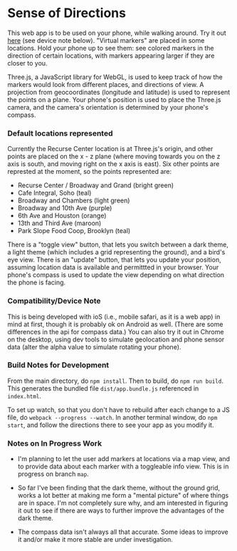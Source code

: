 # Sense of Directions

This web app is to be used on your phone, while walking around. Try it out <a href='https://bebebebebe.github.io/sense-of-directions/'>here</a> (see device note below). "Virtual markers" are placed in some locations. Hold your phone up to see them: see colored markers in the direction of certain locations, with markers appearing larger if they are closer to you.

Three.js, a JavaScript library for WebGL, is used to keep track of how the markers would look from different places, and directions of view. A projection from geocoordinates (longitude and latitude) is used to represent the points on a plane. Your phone's position is used to place the Three.js camera, and the camera's orientation is determined by your phone's compass.


### Default locations represented

Currently the Recurse Center location is at Three.js's origin, and other points are placed on the x - z plane (where moving towards you on the z axis is south, and moving right on the x axis is east). Six other points are represted at the moment, so the points represented are:

- Recurse Center / Broadway and Grand (bright green)
- Cafe Integral, Soho (teal)
- Broadway and Chambers (light green)
- Broadway and 10th Ave (purple)
- 6th Ave and Houston (orange)
- 13th and Third Ave (maroon)
- Park Slope Food Coop, Brooklyn (teal)

There is a "toggle view" button, that lets you switch between a dark theme, a light theme (which includes a grid representing the ground), and a bird's eye view. There is an "update" button, that lets you update your position, assuming location data is available and permittted in your browser. Your phone's compass is used to update the view depending on what direction the phone is facing.

### Compatibility/Device Note

This is being developed with ioS (i.e., mobile safari, as it is a web app) in mind at first, though it is probably ok on Android as well. (There are some differences in the api for compass data.) You can also try it out in Chrome on the desktop, using dev tools to simulate geolocation and phone sensor data (alter the alpha value to simulate rotating your phone).

### Build Notes for Development

From the main directory, do `npm install`. Then to build, do `npm run build`. This generates the bundled file `dist/app.bundle.js` referenced in `index.html`.

To set up watch, so that you don't have to rebuild after each change to a JS file, do `webpack --progress --watch`. In another terminal window, do `npm start`, and follow the directions there to see your app as you modify it. 

### Notes on In Progress Work

- I'm planning to let the user add markers at locations via a map view, and to provide data about each marker with a toggleable info view. This is in progress on branch `map`.

- So far I've been finding that the dark theme, without the ground grid, works a lot better at making me form a "mental picture" of where things are in space. I'm not completely sure why, and am interested in figuring it out to see if there are ways to further improve the advantages of the dark theme.

- The compass data isn't always all that accurate. Some ideas to improve it and/or make it more stable are under investigation.
